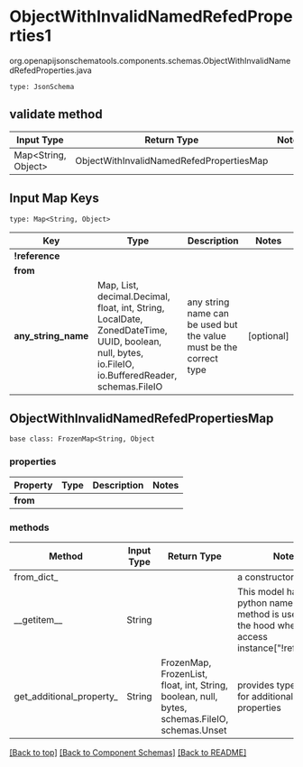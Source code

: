 # ObjectWithInvalidNamedRefedProperties1
org.openapijsonschematools.components.schemas.ObjectWithInvalidNamedRefedProperties.java
```
type: JsonSchema
```

## validate method
| Input Type | Return Type | Notes |
| ---------- | ----------- | ----- |
| Map<String, Object> | ObjectWithInvalidNamedRefedPropertiesMap | |

## Input Map Keys
```
type: Map<String, Object>
```
Key | Type |  Description | Notes
------------ | ------------- | ------------- | -------------
**!reference** |  |  |
**from** |  |  |
**any_string_name** | Map, List, decimal.Decimal, float, int, String, LocalDate, ZonedDateTime, UUID, boolean, null, bytes, io.FileIO, io.BufferedReader, schemas.FileIO | any string name can be used but the value must be the correct type | [optional]

## ObjectWithInvalidNamedRefedPropertiesMap
```
base class: FrozenMap<String, Object
```

### properties
Property | Type | Description | Notes
-------- | ---- | ----------- | -----
**from** |  |  |

### methods
Method | Input Type | Return Type | Notes
------ | ---------- | ----------- | ------
from_dict_ |  |  | a constructor
&lowbar;&lowbar;getitem&lowbar;&lowbar; | String |  | This model has invalid python names so this method is used under the hood when you access instance["!reference"], 
get_additional_property_ | String | FrozenMap, FrozenList, float, int, String, boolean, null, bytes, schemas.FileIO, schemas.Unset | provides type safety for additional properties

[[Back to top]](#top) [[Back to Component Schemas]](../../../README.md#Component-Schemas) [[Back to README]](../../../README.md)
